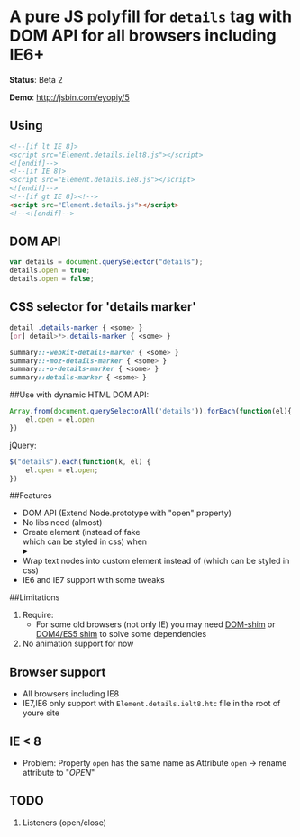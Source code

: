 # A pure JS polyfill for `details` tag with DOM API for all browsers including IE6+

__Status__: Beta 2

__Demo__: http://jsbin.com/eyopiy/5

## Using

```html
<!--[if lt IE 8]>
<script src="Element.details.ielt8.js"></script>
<![endif]-->
<!--[if IE 8]>
<script src="Element.details.ie8.js"></script>
<![endif]-->
<!--[if gt IE 8]><!-->
<script src="Element.details.js"></script>
<!--<![endif]-->
```

## DOM API
    
```javascript
var details = document.querySelector("details");
details.open = true;
details.open = false;
```

## CSS selector for 'details marker'
   
```css
detail .details-marker { <some> }
[or] detail>*>.details-marker { <some> }

summary::-webkit-details-marker { <some> }
summary::-moz-details-marker { <some> }
summary::-o-details-marker { <some> }
summary::details-marker { <some> }
```

##Use with dynamic HTML
DOM API:
	
```javascript
Array.from(document.querySelectorAll('details')).forEach(function(el){
	el.open = el.open
})
```

jQuery:
	
```javascript
$("details").each(function(k, el) {
	el.open = el.open;
})
```
	
##Features

- DOM API (Extend Node.prototype with "open" property)
- No libs need (almost)
- Create <x-s> element (instead of fake <summary> which can be styled in css) when <details> without <summary>
- Wrap text nodes into custom element <x-i> instead of <span> (which can be styled in css)
- IE6 and IE7 support with some tweaks

##Limitations
1. Require: 
	- For some old browsers (not only IE) you may need [DOM-shim](https://github.com/Raynos/DOM-shim) or [DOM4/ES5 shim](https://github.com/termi/ES5-DOM-SHIM) to solve some dependencies
2. No animation support for now

 
## Browser support
 - All browsers including IE8
 - IE7,IE6 only support with `Element.details.ielt8.htc` file in the root of youre site

## IE < 8
 - Problem: Property `open` has the same name as Attribute `open` -> rename attribute to "$OPEN$"

## TODO
1. Listeners (open/close)
